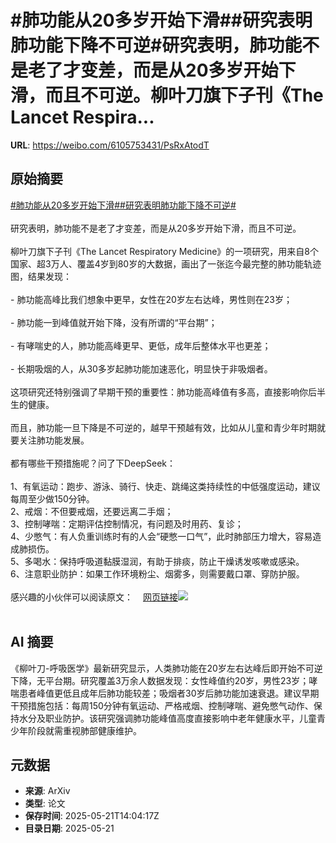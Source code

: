 # #肺功能从20多岁开始下滑##研究表明肺功能下降不可逆#研究表明，肺功能不是老了才变差，而是从20多岁开始下滑，而且不可逆。柳叶刀旗下子刊《The Lancet Respira...

**URL**: https://weibo.com/6105753431/PsRxAtodT

## 原始摘要

<a href="https://m.weibo.cn/search?containerid=231522type%3D1%26t%3D10%26q%3D%23%E8%82%BA%E5%8A%9F%E8%83%BD%E4%BB%8E20%E5%A4%9A%E5%B2%81%E5%BC%80%E5%A7%8B%E4%B8%8B%E6%BB%91%23&amp;extparam=%23%E8%82%BA%E5%8A%9F%E8%83%BD%E4%BB%8E20%E5%A4%9A%E5%B2%81%E5%BC%80%E5%A7%8B%E4%B8%8B%E6%BB%91%23" data-hide=""><span class="surl-text">#肺功能从20多岁开始下滑#</span></a><a href="https://m.weibo.cn/search?containerid=231522type%3D1%26t%3D10%26q%3D%23%E7%A0%94%E7%A9%B6%E8%A1%A8%E6%98%8E%E8%82%BA%E5%8A%9F%E8%83%BD%E4%B8%8B%E9%99%8D%E4%B8%8D%E5%8F%AF%E9%80%86%23&amp;extparam=%23%E7%A0%94%E7%A9%B6%E8%A1%A8%E6%98%8E%E8%82%BA%E5%8A%9F%E8%83%BD%E4%B8%8B%E9%99%8D%E4%B8%8D%E5%8F%AF%E9%80%86%23" data-hide=""><span class="surl-text">#研究表明肺功能下降不可逆#</span></a><br><br>研究表明，肺功能不是老了才变差，而是从20多岁开始下滑，而且不可逆。<br><br>柳叶刀旗下子刊《The Lancet Respiratory Medicine》的一项研究，用来自8个国家、超3万人、覆盖4岁到80岁的大数据，画出了一张迄今最完整的肺功能轨迹图，结果发现：<br><br>- 肺功能高峰比我们想象中更早，女性在20岁左右达峰，男性则在23岁；<br><br>- 肺功能一到峰值就开始下降，没有所谓的“平台期”；<br><br>- 有哮喘史的人，肺功能高峰更早、更低，成年后整体水平也更差；<br><br>- 长期吸烟的人，从30多岁起肺功能加速恶化，明显快于非吸烟者。<br><br>这项研究还特别强调了早期干预的重要性：肺功能高峰值有多高，直接影响你后半生的健康。<br><br>而且，肺功能一旦下降是不可逆的，越早干预越有效，比如从儿童和青少年时期就要关注肺功能发展。<br><br>都有哪些干预措施呢？问了下DeepSeek：<br><br>1、有氧运动：跑步、游泳、骑行、快走、跳绳这类持续性的中低强度运动，建议每周至少做150分钟。<br>2、戒烟：不但要戒烟，还要远离二手烟；<br>3、控制哮喘：定期评估控制情况，有问题及时用药、复诊；<br>4、少憋气：有人负重训练时有的人会“硬憋一口气”，此时肺部压力增大，容易造成肺损伤。<br>5、多喝水：保持呼吸道黏膜湿润，有助于排痰，防止干燥诱发咳嗽或感染。<br>6、注意职业防护：如果工作环境粉尘、烟雾多，则需要戴口罩、穿防护服。<br><br>感兴趣的小伙伴可以阅读原文：<a href="https://weibo.cn/sinaurl?u=https%3A%2F%2Fwww.thelancet.com%2Fjournals%2Flanres%2Farticle%2FPIIS2213-2600%2825%2900043-8%2Ffulltext" data-hide=""><span class="url-icon"><img style="width: 1rem;height: 1rem" src="https://h5.sinaimg.cn/upload/2015/09/25/3/timeline_card_small_web_default.png" referrerpolicy="no-referrer"></span><span class="surl-text">网页链接</span></a><img style="" src="https://tvax4.sinaimg.cn/large/006Fd7o3gy1i1n8fxn7tjj30uz0zk4qp.jpg" referrerpolicy="no-referrer"><br><br>

## AI 摘要

《柳叶刀-呼吸医学》最新研究显示，人类肺功能在20岁左右达峰后即开始不可逆下降，无平台期。研究覆盖3万余人数据发现：女性峰值约20岁，男性23岁；哮喘患者峰值更低且成年后肺功能较差；吸烟者30岁后肺功能加速衰退。建议早期干预措施包括：每周150分钟有氧运动、严格戒烟、控制哮喘、避免憋气动作、保持水分及职业防护。该研究强调肺功能峰值高度直接影响中老年健康水平，儿童青少年阶段就需重视肺部健康维护。

## 元数据

- **来源**: ArXiv
- **类型**: 论文
- **保存时间**: 2025-05-21T14:04:17Z
- **目录日期**: 2025-05-21

